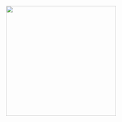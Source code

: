 <p align="center">
<img src="https://media1.tenor.com/m/9oN5G3eZMmAAAAAd/law-of-talos-endzone.gif" width=300 height=300>
</p>
